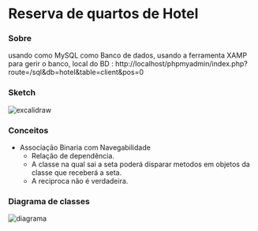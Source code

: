 # Reserva de quartos de Hotel
### Sobre
usando como MySQL como Banco de dados, usando a ferramenta XAMP para gerir o banco, local do BD : http://localhost/phpmyadmin/index.php?route=/sql&db=hotel&table=client&pos=0

### Sketch
![excalidraw](https://excalidraw.com/#json=-nQkkGV6C_nD1UyzCaMx8,v5pf26slzT6mA3V2c-vjSg)

### Conceitos
- Associação Binaria com Navegabilidade
    - Relação de dependência.
    - A classe na qual sai a seta poderá disparar metodos em objetos da classe que receberá a seta.
    - A reciproca não é verdadeira.

### Diagrama de classes
![diagrama](http://www.plantuml.com/plantuml/proxy?cache=no&src=https://raw.githubusercontent.com/Enzuldo2/reserva-de-hotel/test/diagrama_de_classes.iuml)



